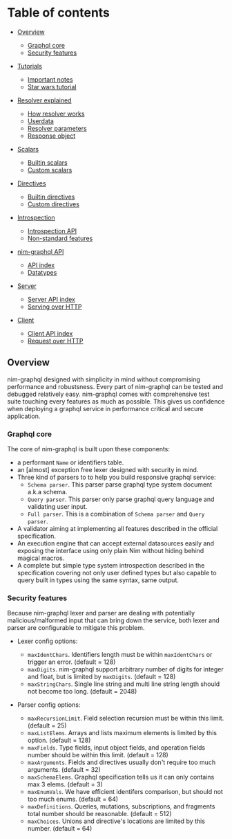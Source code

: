 # Table of contents

- [Overview](#overview)
  - [Graphql core](#graphql-core)
  - [Security features](#security-features)

- [Tutorials](tutorial.md)
  - [Important notes](tutorial.md#important-notes)
  - [Star wars tutorial](tutorial.md#star-wars-tutorial)

- [Resolver explained](resolver.md)
  - [How resolver works](resolver.md#how-resolver-works)
  - [Userdata](resolver.md#userdata)
  - [Resolver parameters](resolver.md#resolver-parameters)
  - [Response object](resolver.md#response-object)

- [Scalars](scalars.md)
  - [Builtin scalars](scalars.md#builtin-scalars)
  - [Custom scalars](scalars.md#custom-scalars)

- [Directives](directives.md)
  - [Builtin directives](directives.md#)
  - [Custom directives](directives.md#)

- [Introspection](introspection.md)
  - [Introspection API](introspection.md#introspection-api)
  - [Non-standard features](introspection.md#non-standard-features)

- [nim-graphql API](api.md)
  - [API index](api.md#api-index)
  - [Datatypes](api.md#datatypes)

- [Server](server.md)
  - [Server API index](server.md#server-api-index)
  - [Serving over HTTP](server.md#serving-over-http)

- [Client](client.md)
  - [Client API index](client.md#client-api-index)
  - [Request over HTTP](client.md#request-over-http)

## Overview

nim-graphql designed with simplicity in mind without compromising performance and
robustsness. Every part of nim-graphql can be tested and debugged relatively easy.
nim-graphql comes with comprehensive test suite touching every features as much as possible.
This gives us confidence when deploying a graphql service in performance critical and secure
application.

### Graphql core

The core of nim-graphql is built upon these components:

  - a performant `Name` or identifiers table.
  - an [almost] exception free lexer designed with security in mind.
  - Three kind of parsers to to help you build responsive graphql service:
    - `Schema parser`. This parser parse graphql type system document a.k.a schema.
    - `Query parser`. This parser only parse graphql query language and validating user input.
    - `Full parser`. This is a combination of `Schema parser` and `Query parser`.
  - A validator aiming at implementing all features described in the official specification.
  - An execution engine that can accept external datasources easily and exposing the interface
    using only plain Nim without hiding behind magical macros.
  - A complete but simple type system introspection described in the specification covering not only
    user defined types but also capable to query built in types using the same syntax, same output.

### Security features

Because nim-graphql lexer and parser are dealing with potentially malicious/malformed input that
can bring down the service, both lexer and parser are configurable to mitigate this problem.

  - Lexer config options:
    - `maxIdentChars`. Identifiers length must be within `maxIdentChars` or trigger an error. (default = 128)
    - `maxDigits`. nim-graphql support arbitrary number of digits for integer and float, but is limited by `maxDigits`. (default = 128)
    - `maxStringChars`. Single line string and multi line string length should not become too long. (default = 2048)

  - Parser config options:
    - `maxRecursionLimit`. Field selection recursion must be within this limit. (default = 25)
    - `maxListElems`. Arrays and lists maximum elements is limited by this option. (default = 128)
    - `maxFields`. Type fields, input object fields, and operation fields number should be within this limit. (default = 128)
    - `maxArguments`. Fields and directives usually don't require too much arguments. (default = 32)
    - `maxSchemaElems`. Graphql specification tells us it can only contains max 3 elems. (default = 3)
    - `maxEnumVals`. We have efficient identifers comparison, but should not too much enums. (default = 64)
    - `maxDefinitions`. Queries, mutations, subscriptions, and fragments total number should be reasonable. (default = 512)
    - `maxChoices`. Unions and directive's locations are limited by this number. (default = 64)

